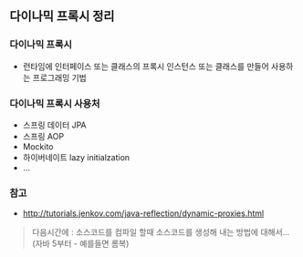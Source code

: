 
## 다이나믹 프록시 정리

### 다이나믹 프록시
+ 런타임에 인터페이스 또는 클래스의 프록시 인스턴스 또는 클래스를 만들어 사용하는 프로그래밍 기법

### 다이나믹 프록시 사용처
+ 스프링 데이터 JPA
+ 스프링 AOP
+ Mockito
+ 하이버네이트 lazy initialzation
+ ...

### 참고
+ http://tutorials.jenkov.com/java-reflection/dynamic-proxies.html

> 다음시간에 : 소스코드를 컴파일 할때 소스코드를 생성해 내는 방법에 대해서... (자바 5부터 - 예를들면 롬복) 
